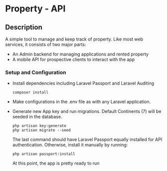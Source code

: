 # Property - API

## Description
A simple tool to manage and keep track of property. Like most web services, it consists of two major parts:
- An Admin backend for managing applications and rented property
- A mobile API for prospective clients to interact with the app

### Setup and Configuration
-  Install dependencies including Laravel Passport and Laravel Auditing 
    ~~~
    composer install
    ~~~

-  Make configurations in the .env file as with any Laravel application.

-  Generate new App key and run migrations. Default Continents (7) will be seeded in the database.
    ~~~
    php artisan key:generate
    php artisan migrate --seed
    ~~~

    The last command should have Laravel Passport equally installed for API authentication.
    Otherwise, install it manually by running:
    ~~~
    php artisan passport:install
    ~~~

    At this point, the app is pretty ready to run